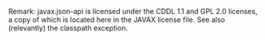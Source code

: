 Remark: javax.json-api is licensed under the CDDL 1.1 and GPL 2.0 licenses, a copy of which is located here in the JAVAX license file.
See also (relevantly) the classpath exception.
